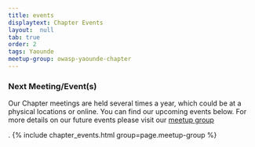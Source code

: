 ```yaml
---
title: events
displaytext: Chapter Events
layout:  null
tab: true
order: 2
tags: Yaounde
meetup-group: owasp-yaounde-chapter
---
```

 

### Next Meeting/Event(s)
Our Chapter meetings are held several times a year, which could be at a physical locations or online.
You can find our upcoming events below.
For more details on our future events please visit our [meetup group](https://www.meetup.com/owasp-yaounde-chapter/)


. {% include chapter_events.html group=page.meetup-group %}
